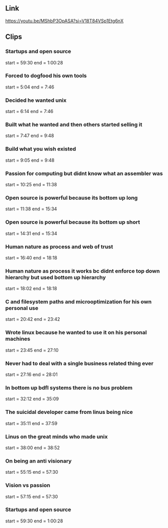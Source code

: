 ## Link
https://youtu.be/MShbP3OpASA?si=V18T84VSp1Etg6nX

## Clips

### Startups and open source
start = 59:30
end = 1:00:28

### Forced to dogfood his own tools
start = 5:04
end = 7:46

### Decided he wanted unix
start = 6:14
end = 7:46

### Built what he wanted and then others started selling it
start = 7:47
end = 9:48

### Build what you wish existed
start = 9:05
end = 9:48

### Passion for computing but didnt know what an assembler was
start = 10:25
end = 11:38

### Open source is powerful because its bottom up long
start = 11:38
end = 15:34

### Open source is powerful because its bottom up short
start = 14:31
end = 15:34

### Human nature as process and web of trust
start = 16:40
end = 18:18

### Human nature as process it works bc didnt enforce top down hierarchy but used bottom up hierarchy
start = 18:02
end = 18:18

### C and filesystem paths and microoptimization for his own personal use
start = 20:42
end = 23:42

### Wrote linux because he wanted to use it on his personal machines
start = 23:45
end = 27:10

### Never had to deal with a single business related thing ever
start = 27:16
end = 28:01

### In bottom up bdfl systems there is no bus problem
start = 32:12
end = 35:09

### The suicidal developer came from linus being nice
start = 35:11
end = 37:59

### Linus on the great minds who made unix
start = 38:00
end = 38:52

### On being an anti visionary
start = 55:15
end = 57:30

### Vision vs passion
start = 57:15
end = 57:30

### Startups and open source
start = 59:30
end = 1:00:28
